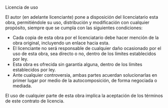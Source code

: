 Licencia de uso 

El autor (en adelante licenciante) pone a disposición del licenciatario esta obra, permitiéndole
su uso, distribución y modificación con cualquier propósito, siempre que se cumpla con las 
siguientes condiciones:

* Cada copia de esta obra por el licenciatario debe hacer mención de la obra original, incluyendo un enlace hacia esta.
* El licenciante no será responsable de cualquier daño ocasionado por el uso de esta obra, sea directo o no, dentro de los límites establecidos por ley.
* Esta obra es ofrecida sin garantía alguna, dentro de los límites establecidos por ley.
* Ante cualquier controversia, ambas partes acuerdan solucionarlas en primer lugar por medio de la autocomposición, de forma negociada o mediada.

El uso de cualquier parte de esta obra implica la aceptación de los términos de este contrato
de licencia.


